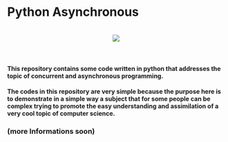 # **Python Asynchronous**

</br>
<div align="center">
<img src="https://www.pngall.com/wp-content/uploads/2016/05/Python-Logo-PNG.png">
</div>
</br></br>

#### This repository contains some code written in python that addresses the topic of concurrent and asynchronous programming.

#### The codes in this repository are very simple because the purpose here is to demonstrate in a simple way a subject that for some people can be complex trying to promote the easy understanding and assimilation of a very cool topic of computer science.

### (more Informations soon)